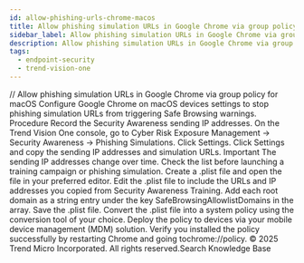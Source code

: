 ```yaml
---
id: allow-phishing-urls-chrome-macos
title: Allow phishing simulation URLs in Google Chrome via group policy for macOS
sidebar_label: Allow phishing simulation URLs in Google Chrome via group policy for macOS
description: Allow phishing simulation URLs in Google Chrome via group policy for macOS
tags:
  - endpoint-security
  - trend-vision-one
---
```


/*<![CDATA[*/ $('#title').html($('meta[name=map-description]').attr('content')); /*]]>*/ Allow phishing simulation URLs in Google Chrome via group policy for macOS Configure Google Chrome on macOS devices settings to stop phishing simulation URLs from triggering Safe Browsing warnings. Procedure Record the Security Awareness sending IP addresses. On the Trend Vision One console, go to Cyber Risk Exposure Management → Security Awareness → Phishing Simulations. Click Settings. Click Settings and copy the sending IP addresses and simulation URLs. Important The sending IP addresses change over time. Check the list before launching a training campaign or phishing simulation. Create a .plist file and open the file in your preferred editor. Edit the .plist file to include the URLs and IP addresses you copied from Security Awareness Training. Add each root domain as a string entry under the key SafeBrowsingAllowlistDomains in the array. Save the .plist file. Convert the .plist file into a system policy using the conversion tool of your choice. Deploy the policy to devices via your mobile device management (MDM) solution. Verify you installed the policy successfully by restarting Chrome and going tochrome://policy. © 2025 Trend Micro Incorporated. All rights reserved.Search Knowledge Base